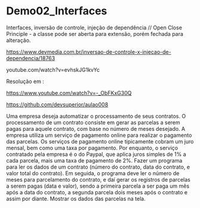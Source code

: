 # Demo02_Interfaces
Interfaces, inversão de controle, injeção de dependência
// Open Close Principle - a classe pode ser aberta para extensão, porém fechada para alteração.

https://www.devmedia.com.br/inversao-de-controle-x-injecao-de-dependencia/18763

youtube.com/watch?v=evhskJG1kvYc

Resolução em :

https://www.youtube.com/watch?v=-_ObFKxG30Q

https://github.com/devsuperior/aulao008



Uma empresa deseja automatizar o processamento de seus contratos. O processamento de
um contrato consiste em gerar as parcelas a serem pagas para aquele contrato, com base no
número de meses desejado.
A empresa utiliza um serviço de pagamento online para realizar o pagamento das parcelas.
Os serviços de pagamento online tipicamente cobram um juro mensal, bem como uma taxa
por pagamento. Por enquanto, o serviço contratado pela empresa é o do Paypal, que aplica
juros simples de 1% a cada parcela, mais uma taxa de pagamento de 2%.
Fazer um programa para ler os dados de um contrato (número do contrato, data do contrato,
e valor total do contrato). Em seguida, o programa deve ler o número de meses para
parcelamento do contrato, e daí gerar os registros de parcelas a serem pagas (data e valor),
sendo a primeira parcela a ser paga um mês após a data do contrato, a segunda parcela dois
meses após o contrato e assim por diante. Mostrar os dados das parcelas na tela.
